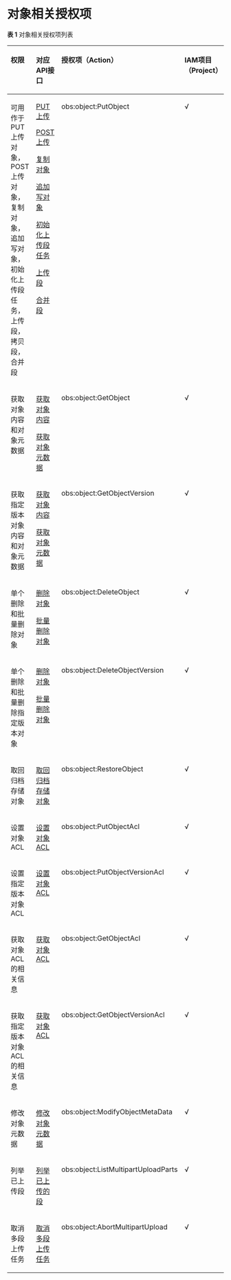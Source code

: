 # 对象相关授权项<a name="obs_04_0112"></a>

**表 1**  对象相关授权项列表

<a name="table3817123273414"></a>
<table><thead align="left"><tr id="row1781813220345"><th class="cellrowborder" valign="top" width="25%" id="mcps1.2.6.1.1"><p id="p10157559122413"><a name="p10157559122413"></a><a name="p10157559122413"></a>权限</p>
</th>
<th class="cellrowborder" valign="top" width="25%" id="mcps1.2.6.1.2"><p id="p1285101965318"><a name="p1285101965318"></a><a name="p1285101965318"></a>对应API接口</p>
</th>
<th class="cellrowborder" valign="top" width="25%" id="mcps1.2.6.1.3"><p id="p20751173125319"><a name="p20751173125319"></a><a name="p20751173125319"></a>授权项（Action）</p>
</th>
<th class="cellrowborder" valign="top" width="12.5%" id="mcps1.2.6.1.4"><p id="p012165735314"><a name="p012165735314"></a><a name="p012165735314"></a>IAM项目（Project）</p>
</th>
<th class="cellrowborder" valign="top" width="12.5%" id="mcps1.2.6.1.5"><p id="p5974110175416"><a name="p5974110175416"></a><a name="p5974110175416"></a>企业项目（Enterprise Project）</p>
</th>
</tr>
</thead>
<tbody><tr id="row154451029174017"><td class="cellrowborder" valign="top" width="25%" headers="mcps1.2.6.1.1 "><p id="p1478220188253"><a name="p1478220188253"></a><a name="p1478220188253"></a>可用作于PUT上传对象，POST上传对象，复制对象，追加写对象，初始化上传段任务，上传段，拷贝段，合并段</p>
</td>
<td class="cellrowborder" valign="top" width="25%" headers="mcps1.2.6.1.2 "><p id="p724153945816"><a name="p724153945816"></a><a name="p724153945816"></a><a href="PUT上传.md">PUT上传</a></p>
<p id="p102411039145819"><a name="p102411039145819"></a><a name="p102411039145819"></a><a href="POST上传.md">POST上传</a></p>
<p id="p122411239105817"><a name="p122411239105817"></a><a name="p122411239105817"></a><a href="复制对象.md">复制对象</a></p>
<p id="p18241939185814"><a name="p18241939185814"></a><a name="p18241939185814"></a><a href="追加写对象.md">追加写对象</a></p>
<p id="p1824123917589"><a name="p1824123917589"></a><a name="p1824123917589"></a><a href="初始化上传段任务.md">初始化上传段任务</a></p>
<p id="p624143916580"><a name="p624143916580"></a><a name="p624143916580"></a><a href="上传段.md">上传段</a></p>
<p id="p1524113918581"><a name="p1524113918581"></a><a name="p1524113918581"></a><a href="合并段.md">合并段</a></p>
</td>
<td class="cellrowborder" valign="top" width="25%" headers="mcps1.2.6.1.3 "><p id="p14141515444"><a name="p14141515444"></a><a name="p14141515444"></a>obs:object:PutObject</p>
</td>
<td class="cellrowborder" valign="top" width="12.5%" headers="mcps1.2.6.1.4 "><p id="p16131147125618"><a name="p16131147125618"></a><a name="p16131147125618"></a>√</p>
</td>
<td class="cellrowborder" valign="top" width="12.5%" headers="mcps1.2.6.1.5 "><p id="p1413197155610"><a name="p1413197155610"></a><a name="p1413197155610"></a>√</p>
</td>
</tr>
<tr id="row014819504445"><td class="cellrowborder" valign="top" width="25%" headers="mcps1.2.6.1.1 "><p id="p55671403316"><a name="p55671403316"></a><a name="p55671403316"></a>获取对象内容和对象元数据</p>
</td>
<td class="cellrowborder" valign="top" width="25%" headers="mcps1.2.6.1.2 "><p id="p11241163975816"><a name="p11241163975816"></a><a name="p11241163975816"></a><a href="获取对象内容.md">获取对象内容</a></p>
<p id="p524115396588"><a name="p524115396588"></a><a name="p524115396588"></a><a href="获取对象元数据.md">获取对象元数据</a></p>
</td>
<td class="cellrowborder" valign="top" width="25%" headers="mcps1.2.6.1.3 "><p id="p17141185084413"><a name="p17141185084413"></a><a name="p17141185084413"></a>obs:object:GetObject</p>
</td>
<td class="cellrowborder" valign="top" width="12.5%" headers="mcps1.2.6.1.4 "><p id="p282873155918"><a name="p282873155918"></a><a name="p282873155918"></a>√</p>
</td>
<td class="cellrowborder" valign="top" width="12.5%" headers="mcps1.2.6.1.5 "><p id="p0828631165913"><a name="p0828631165913"></a><a name="p0828631165913"></a>√</p>
</td>
</tr>
<tr id="row1242465118442"><td class="cellrowborder" valign="top" width="25%" headers="mcps1.2.6.1.1 "><p id="p1926149819"><a name="p1926149819"></a><a name="p1926149819"></a>获取指定版本对象内容和对象元数据</p>
</td>
<td class="cellrowborder" valign="top" width="25%" headers="mcps1.2.6.1.2 "><p id="p202411939115816"><a name="p202411939115816"></a><a name="p202411939115816"></a><a href="获取对象内容.md">获取对象内容</a></p>
<p id="p10241639205811"><a name="p10241639205811"></a><a name="p10241639205811"></a><a href="获取对象元数据.md">获取对象元数据</a></p>
</td>
<td class="cellrowborder" valign="top" width="25%" headers="mcps1.2.6.1.3 "><p id="p441475184419"><a name="p441475184419"></a><a name="p441475184419"></a>obs:object:GetObjectVersion</p>
</td>
<td class="cellrowborder" valign="top" width="12.5%" headers="mcps1.2.6.1.4 "><p id="p282803285914"><a name="p282803285914"></a><a name="p282803285914"></a>√</p>
</td>
<td class="cellrowborder" valign="top" width="12.5%" headers="mcps1.2.6.1.5 "><p id="p168284329597"><a name="p168284329597"></a><a name="p168284329597"></a>√</p>
</td>
</tr>
<tr id="row84231051144411"><td class="cellrowborder" valign="top" width="25%" headers="mcps1.2.6.1.1 "><p id="p578351832512"><a name="p578351832512"></a><a name="p578351832512"></a>单个删除和批量删除对象</p>
</td>
<td class="cellrowborder" valign="top" width="25%" headers="mcps1.2.6.1.2 "><p id="p32418392582"><a name="p32418392582"></a><a name="p32418392582"></a><a href="删除对象.md">删除对象</a></p>
<p id="p162411239185814"><a name="p162411239185814"></a><a name="p162411239185814"></a><a href="批量删除对象.md">批量删除对象</a></p>
</td>
<td class="cellrowborder" valign="top" width="25%" headers="mcps1.2.6.1.3 "><p id="p1852112213479"><a name="p1852112213479"></a><a name="p1852112213479"></a>obs:object:DeleteObject</p>
</td>
<td class="cellrowborder" valign="top" width="12.5%" headers="mcps1.2.6.1.4 "><p id="p12934334598"><a name="p12934334598"></a><a name="p12934334598"></a>√</p>
</td>
<td class="cellrowborder" valign="top" width="12.5%" headers="mcps1.2.6.1.5 "><p id="p329363313599"><a name="p329363313599"></a><a name="p329363313599"></a>√</p>
</td>
</tr>
<tr id="row109673919437"><td class="cellrowborder" valign="top" width="25%" headers="mcps1.2.6.1.1 "><p id="p127831118162517"><a name="p127831118162517"></a><a name="p127831118162517"></a>单个删除和批量删除指定版本对象</p>
</td>
<td class="cellrowborder" valign="top" width="25%" headers="mcps1.2.6.1.2 "><p id="p9241939175813"><a name="p9241939175813"></a><a name="p9241939175813"></a><a href="删除对象.md">删除对象</a></p>
<p id="p1624117392586"><a name="p1624117392586"></a><a name="p1624117392586"></a><a href="批量删除对象.md">批量删除对象</a></p>
</td>
<td class="cellrowborder" valign="top" width="25%" headers="mcps1.2.6.1.3 "><p id="p35433278472"><a name="p35433278472"></a><a name="p35433278472"></a>obs:object:DeleteObjectVersion</p>
</td>
<td class="cellrowborder" valign="top" width="12.5%" headers="mcps1.2.6.1.4 "><p id="p11711173311590"><a name="p11711173311590"></a><a name="p11711173311590"></a>√</p>
</td>
<td class="cellrowborder" valign="top" width="12.5%" headers="mcps1.2.6.1.5 "><p id="p167118334590"><a name="p167118334590"></a><a name="p167118334590"></a>√</p>
</td>
</tr>
<tr id="row866755874315"><td class="cellrowborder" valign="top" width="25%" headers="mcps1.2.6.1.1 "><p id="p162638380413"><a name="p162638380413"></a><a name="p162638380413"></a>取回归档存储对象</p>
</td>
<td class="cellrowborder" valign="top" width="25%" headers="mcps1.2.6.1.2 "><p id="p3241163911583"><a name="p3241163911583"></a><a name="p3241163911583"></a><a href="取回归档存储对象.md">取回归档存储对象</a></p>
</td>
<td class="cellrowborder" valign="top" width="25%" headers="mcps1.2.6.1.3 "><p id="p116307281958"><a name="p116307281958"></a><a name="p116307281958"></a>obs:object:RestoreObject</p>
</td>
<td class="cellrowborder" valign="top" width="12.5%" headers="mcps1.2.6.1.4 "><p id="p111501634205918"><a name="p111501634205918"></a><a name="p111501634205918"></a>√</p>
</td>
<td class="cellrowborder" valign="top" width="12.5%" headers="mcps1.2.6.1.5 "><p id="p5150193455918"><a name="p5150193455918"></a><a name="p5150193455918"></a>√</p>
</td>
</tr>
<tr id="row178411952194412"><td class="cellrowborder" valign="top" width="25%" headers="mcps1.2.6.1.1 "><p id="p1178311187254"><a name="p1178311187254"></a><a name="p1178311187254"></a>设置对象ACL</p>
</td>
<td class="cellrowborder" valign="top" width="25%" headers="mcps1.2.6.1.2 "><p id="p8242113935811"><a name="p8242113935811"></a><a name="p8242113935811"></a><a href="设置对象ACL.md">设置对象ACL</a></p>
</td>
<td class="cellrowborder" valign="top" width="25%" headers="mcps1.2.6.1.3 "><p id="p3834652154411"><a name="p3834652154411"></a><a name="p3834652154411"></a>obs:object:PutObjectAcl</p>
</td>
<td class="cellrowborder" valign="top" width="12.5%" headers="mcps1.2.6.1.4 "><p id="p85749347596"><a name="p85749347596"></a><a name="p85749347596"></a>√</p>
</td>
<td class="cellrowborder" valign="top" width="12.5%" headers="mcps1.2.6.1.5 "><p id="p4574103495912"><a name="p4574103495912"></a><a name="p4574103495912"></a>√</p>
</td>
</tr>
<tr id="row7840155264410"><td class="cellrowborder" valign="top" width="25%" headers="mcps1.2.6.1.1 "><p id="p1783718182519"><a name="p1783718182519"></a><a name="p1783718182519"></a>设置指定版本对象ACL</p>
</td>
<td class="cellrowborder" valign="top" width="25%" headers="mcps1.2.6.1.2 "><p id="p142422398584"><a name="p142422398584"></a><a name="p142422398584"></a><a href="设置对象ACL.md">设置对象ACL</a></p>
</td>
<td class="cellrowborder" valign="top" width="25%" headers="mcps1.2.6.1.3 "><p id="p98341952194414"><a name="p98341952194414"></a><a name="p98341952194414"></a>obs:object:PutObjectVersionAcl</p>
</td>
<td class="cellrowborder" valign="top" width="12.5%" headers="mcps1.2.6.1.4 "><p id="p43053519594"><a name="p43053519594"></a><a name="p43053519594"></a>√</p>
</td>
<td class="cellrowborder" valign="top" width="12.5%" headers="mcps1.2.6.1.5 "><p id="p16301435205919"><a name="p16301435205919"></a><a name="p16301435205919"></a>√</p>
</td>
</tr>
<tr id="row20852322104715"><td class="cellrowborder" valign="top" width="25%" headers="mcps1.2.6.1.1 "><p id="p2782618162514"><a name="p2782618162514"></a><a name="p2782618162514"></a>获取对象ACL的相关信息</p>
</td>
<td class="cellrowborder" valign="top" width="25%" headers="mcps1.2.6.1.2 "><p id="p1224273975811"><a name="p1224273975811"></a><a name="p1224273975811"></a><a href="获取对象ACL.md">获取对象ACL</a></p>
</td>
<td class="cellrowborder" valign="top" width="25%" headers="mcps1.2.6.1.3 "><p id="p041515519444"><a name="p041515519444"></a><a name="p041515519444"></a>obs:object:GetObjectAcl</p>
</td>
<td class="cellrowborder" valign="top" width="12.5%" headers="mcps1.2.6.1.4 "><p id="p16616935105916"><a name="p16616935105916"></a><a name="p16616935105916"></a>√</p>
</td>
<td class="cellrowborder" valign="top" width="12.5%" headers="mcps1.2.6.1.5 "><p id="p86161435125911"><a name="p86161435125911"></a><a name="p86161435125911"></a>√</p>
</td>
</tr>
<tr id="row654342794710"><td class="cellrowborder" valign="top" width="25%" headers="mcps1.2.6.1.1 "><p id="p1378219180254"><a name="p1378219180254"></a><a name="p1378219180254"></a>获取指定版本对象ACL的相关信息</p>
</td>
<td class="cellrowborder" valign="top" width="25%" headers="mcps1.2.6.1.2 "><p id="p10242153915819"><a name="p10242153915819"></a><a name="p10242153915819"></a><a href="获取对象ACL.md">获取对象ACL</a></p>
</td>
<td class="cellrowborder" valign="top" width="25%" headers="mcps1.2.6.1.3 "><p id="p11833052164415"><a name="p11833052164415"></a><a name="p11833052164415"></a>obs:object:GetObjectVersionAcl</p>
</td>
<td class="cellrowborder" valign="top" width="12.5%" headers="mcps1.2.6.1.4 "><p id="p161041736195917"><a name="p161041736195917"></a><a name="p161041736195917"></a>√</p>
</td>
<td class="cellrowborder" valign="top" width="12.5%" headers="mcps1.2.6.1.5 "><p id="p13104536115914"><a name="p13104536115914"></a><a name="p13104536115914"></a>√</p>
</td>
</tr>
<tr id="row1131211526449"><td class="cellrowborder" valign="top" width="25%" headers="mcps1.2.6.1.1 "><p id="p73925215416"><a name="p73925215416"></a><a name="p73925215416"></a>修改对象元数据</p>
</td>
<td class="cellrowborder" valign="top" width="25%" headers="mcps1.2.6.1.2 "><p id="p1724273965812"><a name="p1724273965812"></a><a name="p1724273965812"></a><a href="修改对象元数据.md">修改对象元数据</a></p>
</td>
<td class="cellrowborder" valign="top" width="25%" headers="mcps1.2.6.1.3 "><p id="p14525431362"><a name="p14525431362"></a><a name="p14525431362"></a>obs:object:ModifyObjectMetaData</p>
</td>
<td class="cellrowborder" valign="top" width="12.5%" headers="mcps1.2.6.1.4 "><p id="p35961236135916"><a name="p35961236135916"></a><a name="p35961236135916"></a>√</p>
</td>
<td class="cellrowborder" valign="top" width="12.5%" headers="mcps1.2.6.1.5 "><p id="p135965366596"><a name="p135965366596"></a><a name="p135965366596"></a>√</p>
</td>
</tr>
<tr id="row1087919319474"><td class="cellrowborder" valign="top" width="25%" headers="mcps1.2.6.1.1 "><p id="p14783161817250"><a name="p14783161817250"></a><a name="p14783161817250"></a>列举已上传段</p>
</td>
<td class="cellrowborder" valign="top" width="25%" headers="mcps1.2.6.1.2 "><p id="p10242739175818"><a name="p10242739175818"></a><a name="p10242739175818"></a><a href="列举已上传的段.md">列举已上传的段</a></p>
</td>
<td class="cellrowborder" valign="top" width="25%" headers="mcps1.2.6.1.3 "><p id="p11872103144717"><a name="p11872103144717"></a><a name="p11872103144717"></a>obs:object:ListMultipartUploadParts</p>
</td>
<td class="cellrowborder" valign="top" width="12.5%" headers="mcps1.2.6.1.4 "><p id="p1930133714593"><a name="p1930133714593"></a><a name="p1930133714593"></a>√</p>
</td>
<td class="cellrowborder" valign="top" width="12.5%" headers="mcps1.2.6.1.5 "><p id="p93073735911"><a name="p93073735911"></a><a name="p93073735911"></a>√</p>
</td>
</tr>
<tr id="row1987819311477"><td class="cellrowborder" valign="top" width="25%" headers="mcps1.2.6.1.1 "><p id="p2078311181256"><a name="p2078311181256"></a><a name="p2078311181256"></a>取消多段上传任务</p>
</td>
<td class="cellrowborder" valign="top" width="25%" headers="mcps1.2.6.1.2 "><p id="p1824223913584"><a name="p1824223913584"></a><a name="p1824223913584"></a><a href="取消多段上传任务.md">取消多段上传任务</a></p>
</td>
<td class="cellrowborder" valign="top" width="25%" headers="mcps1.2.6.1.3 "><p id="p8872203144717"><a name="p8872203144717"></a><a name="p8872203144717"></a>obs:object:AbortMultipartUpload</p>
</td>
<td class="cellrowborder" valign="top" width="12.5%" headers="mcps1.2.6.1.4 "><p id="p951817377593"><a name="p951817377593"></a><a name="p951817377593"></a>√</p>
</td>
<td class="cellrowborder" valign="top" width="12.5%" headers="mcps1.2.6.1.5 "><p id="p105189376591"><a name="p105189376591"></a><a name="p105189376591"></a>√</p>
</td>
</tr>
</tbody>
</table>

